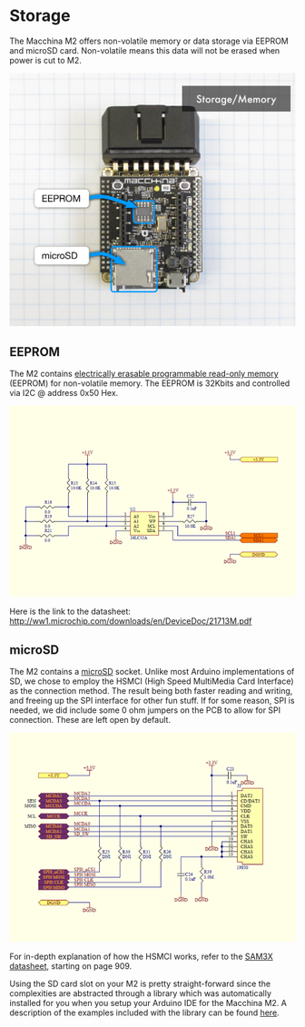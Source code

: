 # Storage

The Macchina M2 offers non-volatile memory or data storage via EEPROM and microSD card. Non-volatile means this data will not be erased when power is cut to M2.

<img src="/images/Storage_Memory_labels.png" width="640"/>

## EEPROM

The M2 contains [electrically erasable programmable read-only memory](https://en.wikipedia.org/wiki/EEPROM) (EEPROM) for non-volatile memory.
The EEPROM is 32Kbits and controlled via I2C @ address 0x50 Hex.

<img src="/images/EEPROM_schematic.png" width="640"/>

Here is the link to the datasheet: http://ww1.microchip.com/downloads/en/DeviceDoc/21713M.pdf

## microSD

The M2 contains a [microSD](https://en.wikipedia.org/wiki/Secure_Digital) socket. Unlike most Arduino implementations of SD, we chose to employ the HSMCI (High Speed MultiMedia Card Interface) as the connection method. The result being both faster reading and writing, and freeing up the SPI interface for other fun stuff. If for some reason, SPI is needed, we did include some 0 ohm jumpers on the PCB to allow for SPI connection. These are left open by default.

<img src="/images/SD_schematic.png" width="640"/>

For in-depth explanation of how the HSMCI works, refer to the [SAM3X datasheet](http://www.atmel.com/Images/Atmel-11057-32-bit-Cortex-M3-Microcontroller-SAM3X-SAM3A_Datasheet.pdf), starting on page 909.

Using the SD card slot on your M2 is pretty straight-forward since the complexities are abstracted through a library which was automatically installed for you when you setup your Arduino IDE for the Macchina M2. A description of the examples included with the library can be found [here](https://github.com/macchina/M2_SD_HSMCI#examples).
